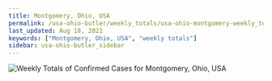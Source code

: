 ```yaml
---
title: Montgomery, Ohio, USA
permalink: /usa-ohio-butler/weekly_totals/usa-ohio-montgomery-weekly_totals.html
last_updated: Aug 18, 2021
keywords: ["Montgomery, Ohio, USA", "weekly totals"]
sidebar: usa-ohio-butler_sidebar
---
```


![Weekly Totals of Confirmed Cases for Montgomery, Ohio, USA](/covid_tracker/images/graphs/usa-ohio-montgomery-weekly_totals_graph.png)
